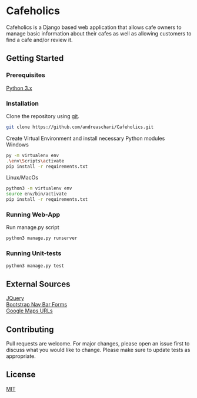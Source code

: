 # Cafeholics
Cafeholics is a Django based web application that allows cafe owners to manage basic information about their cafes as well as allowing customers to find a cafe and/or review it.
## Getting Started
### Prerequisites
[Python 3.x](https://www.python.org/downloads/)
### Installation
Clone the repository using [git](https://git-scm.com/).
```bash
git clone https://github.com/andreaschari/Cafeholics.git
```
Create Virtual Environment and install necessary Python modules <br/>
Windows <br/>
```bash
py -m virtualenv env
.\env\Scripts\activate
pip install -r requirements.txt
```
Linux/MacOs <br/>
```bash
python3 -m virtualenv env
source env/bin/activate
pip install -r requirements.txt
```
### Running Web-App
Run manage.py script
```bash
python3 manage.py runserver
```
### Running Unit-tests
```bash
python3 manage.py test
```
## External Sources
[JQuery](https://ajax.googleapis.com/ajax/libs/jquery/3.3.1/jquery.min.js) <br/>
[Bootstrap Nav Bar Forms](https://getbootstrap.com/docs/4.0/components/navbar/#forms) <br/>
[Google Maps URLs](https://developers.google.com/maps/documentation/urls/guide) <br/>
## Contributing
Pull requests are welcome. For major changes, please open an issue first to discuss what you would like to change.
Please make sure to update tests as appropriate.
## License
[MIT](https://choosealicense.com/licenses/mit/)
